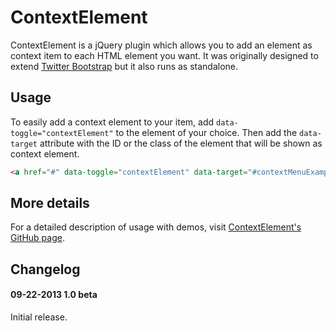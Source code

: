ContextElement
============

ContextElement is a jQuery plugin which allows you to add an element as context item to each HTML element you want. It was originally designed to extend [Twitter Bootstrap](http://getbootstrap.com/) but it also runs as standalone.

Usage
------------
To easily add a context element to your item, add `data-toggle="contextElement"` to the element of your choice. Then add the `data-target` attribute with the ID or the class of the element that will be shown as context element.
```html
<a href="#" data-toggle="contextElement" data-target="#contextMenuExample">Rightclick me!</a>
```

More details
------------
For a detailed description of usage with demos, visit [ContextElement's GitHub page](http://merec.github.io/context-element).

Changelog
------------
#### 09-22-2013 1.0 beta
Initial release.
